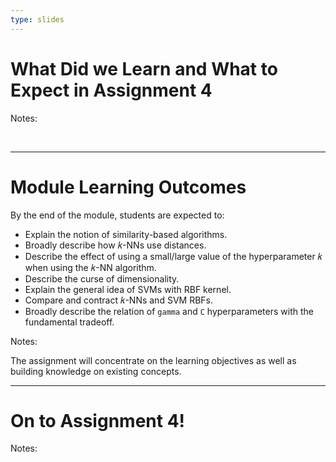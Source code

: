 ```yaml
---
type: slides
---
```


# What Did we Learn and What to Expect in Assignment 4

Notes:

<br>

---


# Module Learning Outcomes

By the end of the module, students are expected to:

- Explain the notion of similarity-based algorithms.
- Broadly describe how 𝑘-NNs use distances.
- Describe the effect of using a small/large value of the hyperparameter 𝑘 when using the 𝑘-NN algorithm.
- Describe the curse of dimensionality.
- Explain the general idea of SVMs with RBF kernel.
- Compare and contract 𝑘-NNs and SVM RBFs. 
- Broadly describe the relation of `gamma` and `C` hyperparameters with the fundamental tradeoff.


Notes: 

The assignment will concentrate on the learning objectives as well as building knowledge on existing concepts. 

---

# On to Assignment 4!

Notes: 

<br>

